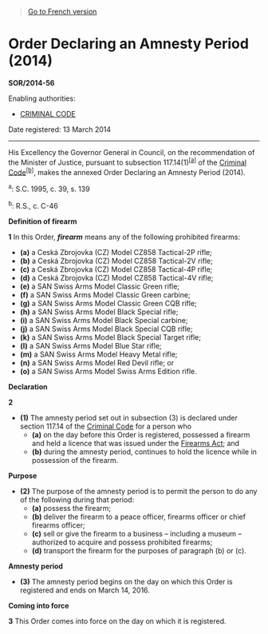 > [Go to French version](/fr/Règlements/Décrets,%20ordonnances%20et%20règlements%20statutaires/2014/56.md)

# Order Declaring an Amnesty Period (2014)

**SOR/2014-56**

Enabling authorities: 
- [CRIMINAL CODE](/en/Acts/Revised%20Statutes%20of%20Canada/C/C-46.md)

Date registered: 13 March 2014

----------

His Excellency the Governor General in Council, on the recommendation of the Minister of Justice, pursuant to subsection 117.14(1)<sup><a href='#fn_AmnestyOrder2014-E_hq_13472'>[a]</a></sup> of the [Criminal Code](/en/Acts/Revised%20Statutes%20of%20Canada/C/C-46.md)<sup><a href='#fn_AmnestyOrder2014-E_hq_13473'>[b]</a></sup>, makes the annexed Order Declaring an Amnesty Period (2014).

<a name='fn_AmnestyOrder2014-E_hq_13472'><sup>a</sup></a>: S.C. 1995, c. 39, s. 139<br />

<a name='fn_AmnestyOrder2014-E_hq_13473'><sup>b</sup></a>: R.S., c. C-46<br />




**Definition of firearm**

**1** In this Order, ***firearm*** means any of the following prohibited firearms:
- **(a)** a Ceská Zbrojovka (CZ) Model CZ858 Tactical-2P rifle;
- **(b)** a Ceská Zbrojovka (CZ) Model CZ858 Tactical-2V rifle;
- **(c)** a Ceská Zbrojovka (CZ) Model CZ858 Tactical-4P rifle;
- **(d)** a Ceská Zbrojovka (CZ) Model CZ858 Tactical-4V rifle;
- **(e)** a SAN Swiss Arms Model Classic Green rifle;
- **(f)** a SAN Swiss Arms Model Classic Green carbine;
- **(g)** a SAN Swiss Arms Model Classic Green CQB rifle;
- **(h)** a SAN Swiss Arms Model Black Special rifle;
- **(i)** a SAN Swiss Arms Model Black Special carbine;
- **(j)** a SAN Swiss Arms Model Black Special CQB rifle;
- **(k)** a SAN Swiss Arms Model Black Special Target rifle;
- **(l)** a SAN Swiss Arms Model Blue Star rifle;
- **(m)** a SAN Swiss Arms Model Heavy Metal rifle;
- **(n)** a SAN Swiss Arms Model Red Devil rifle; or
- **(o)** a SAN Swiss Arms Model Swiss Arms Edition rifle.




**Declaration**

**2** 

- **(1)** The amnesty period set out in subsection (3) is declared under section 117.14 of the [Criminal Code](/en/Acts/Revised%20Statutes%20of%20Canada/C/C-46.md) for a person who
	- **(a)** on the day before this Order is registered, possessed a firearm and held a licence that was issued under the [Firearms Act](/en/Acts/Statutes%20of%20Canada/1995/c.%2039.md); and
	- **(b)** during the amnesty period, continues to hold the licence while in possession of the firearm.

**Purpose**

- **(2)** The purpose of the amnesty period is to permit the person to do any of the following during that period:
	- **(a)** possess the firearm;
	- **(b)** deliver the firearm to a peace officer, firearms officer or chief firearms officer;
	- **(c)** sell or give the firearm to a business – including a museum – authorized to acquire and possess prohibited firearms;
	- **(d)** transport the firearm for the purposes of paragraph (b) or (c).

**Amnesty period**

- **(3)** The amnesty period begins on the day on which this Order is registered and ends on March 14, 2016.




**Coming into force**

**3** This Order comes into force on the day on which it is registered.


